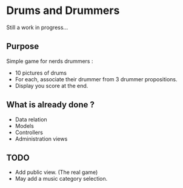 # Drums and Drummers
Still a work in progress...
## Purpose
Simple game for nerds drummers :
 * 10 pictures of drums
 * For each, associate their drummer from 3 drummer propositions.
 * Display you score at the end.

## What is already done ?
* Data relation
* Models
* Controllers
* Administration views


## TODO
 * Add public view. (The real game)
 * May add a music category selection.
